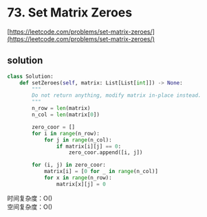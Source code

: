 # 73. Set Matrix Zeroes

[https://leetcode.com/problems/set-matrix-zeroes/](https://leetcode.com/problems/set-matrix-zeroes/)

## solution

```python
class Solution:
    def setZeroes(self, matrix: List[List[int]]) -> None:
        """
        Do not return anything, modify matrix in-place instead.
        """
        n_row = len(matrix)
        n_col = len(matrix[0])

        zero_coor = []
        for i in range(n_row):
            for j in range(n_col):
                if matrix[i][j] == 0:
                    zero_coor.append([i, j])

        for (i, j) in zero_coor:
            matrix[i] = [0 for _ in range(n_col)]
            for x in range(n_row):
                matrix[x][j] = 0
```

时间复杂度：O() <br>
空间复杂度：O()
